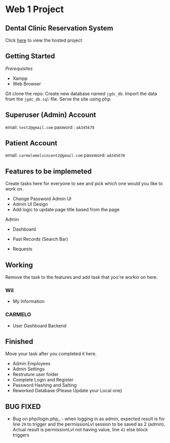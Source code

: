 # Web 1 Project

## Dental Clinic Reservation System

Click [here](https://jgalangdentalclinic.000webhostapp.com/) to view the hosted project

## Getting Started

_Prerequisites_

- Xampp
- Web Browser

Git clone the repo. Create new database named `jgdc_db`. Import the data from the `jgdc_db.sql` file. Serve the site using php.

## Superuser (Admin) Account

email: `test2@gmail.com`
pasword : `aA345678`

## Patient Account

email: `carmelomelvincent2@gmail.com`
password: `aA345678`

## Features to be implemeted

Create tasks here for everyone to see and pick which one would you like to work on.

- Change Password Admin UI
- Admin UI Design
- Add logic to update page title based from the page

Admin

- Dashboard

- Past Records (Search Bar)
- Requests

## Working

Remove the task to the features and add task that you're workin on here.

### Wil

- My Information

### CARMELO

- User Dashboard Backend

## Finished

Move your task after you completed it here.

- Admin Employees
- Admin Settings
- Restruture user folder
- Complete Login and Register
- Password Hashing and Salting
- Reworked Database (Please Update your Local one)

## BUG FIXED

- Bug on php/login.php\_ - when logging in as admin, expected result is for line `29` to trigger and the permissionLvl session to be saved as 2 (admin). Actual result is permissionLvl not having value, line `41` else block triggers
